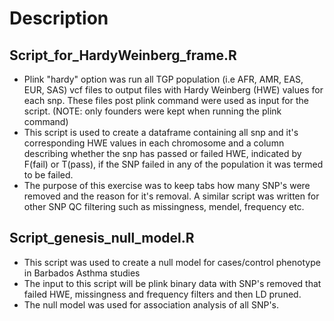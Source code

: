 # Description

## Script_for_HardyWeinberg_frame.R
* Plink "hardy" option was run all TGP population (i.e AFR, AMR, EAS, EUR, SAS) vcf files to output files with Hardy Weinberg (HWE) values for each snp. These files post plink command were used as input for the script. (NOTE: only founders were kept when running the plink command) <br />
* This script is used to create a dataframe containing all snp and it's corresponding HWE values in each chromosome and a column describing whether the snp has passed or failed HWE, indicated by F(fail) or T(pass), if the SNP failed in any of the population it was termed to be failed.
* The purpose of this exercise was to keep tabs how many SNP's were removed and the reason for it's removal. A similar script was written for other SNP QC filtering such as missingness, mendel, frequency etc.

## Script_genesis_null_model.R
* This script was used to create a null model for cases/control phenotype in Barbados Asthma studies
* The input to this script will be plink binary data with SNP's removed that failed HWE, missingness and frequency filters and then LD pruned.
* The null model was used for association analysis of all SNP's.
